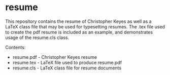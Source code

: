 # resume

This repository contains the resume of Christopher Keyes as well as a LaTeX class file that may be used for typesetting resumes. The .tex file used to create the pdf resume is included as an example, and demonstrates usage of the resume.cls class.

Contents:
 - resume.pdf  - Christopher Keyes resume
 - resume.tex  - LaTeX file used to produce resume.pdf
 - resume.cls  - LaTeX class file for resume documents
